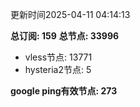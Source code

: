 更新时间2025-04-11 04:14:13

**总订阅: 159**
**总节点: 33996**
- vless节点: 13771
- hysteria2节点: 5

**google ping有效节点: 273**
